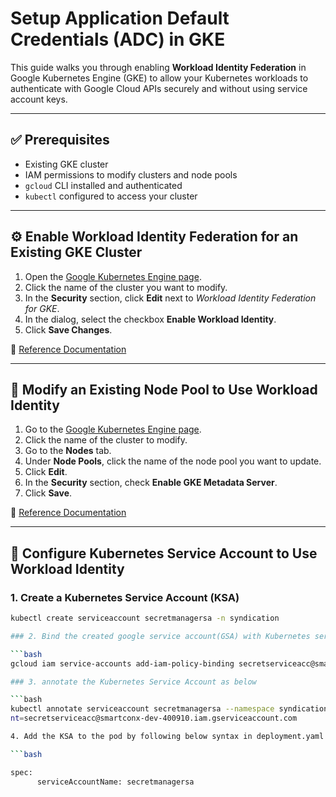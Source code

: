# Setup Application Default Credentials (ADC) in GKE

This guide walks you through enabling **Workload Identity Federation** in Google Kubernetes Engine (GKE) to allow your Kubernetes workloads to authenticate with Google Cloud APIs securely and without using service account keys.

---

## ✅ Prerequisites

- Existing GKE cluster
- IAM permissions to modify clusters and node pools
- `gcloud` CLI installed and authenticated
- `kubectl` configured to access your cluster

---

## ⚙️ Enable Workload Identity Federation for an Existing GKE Cluster

1. Open the [Google Kubernetes Engine page](https://console.cloud.google.com/kubernetes/list).
2. Click the name of the cluster you want to modify.
3. In the **Security** section, click **Edit** next to _Workload Identity Federation for GKE_.
4. In the dialog, select the checkbox **Enable Workload Identity**.
5. Click **Save Changes**.

📖 [Reference Documentation](https://cloud.google.com/kubernetes-engine/docs/how-to/workload-identity?cloudshell=true#console_1)

---

## 🔁 Modify an Existing Node Pool to Use Workload Identity

1. Go to the [Google Kubernetes Engine page](https://console.cloud.google.com/kubernetes/list).
2. Click the name of the cluster to modify.
3. Go to the **Nodes** tab.
4. Under **Node Pools**, click the name of the node pool you want to update.
5. Click **Edit**.
6. In the **Security** section, check **Enable GKE Metadata Server**.
7. Click **Save**.

📖 [Reference Documentation](https://cloud.google.com/kubernetes-engine/docs/how-to/workload-identity?cloudshell=true#console_1)

---

## 🔐 Configure Kubernetes Service Account to Use Workload Identity

### 1. Create a Kubernetes Service Account (KSA)

```bash
kubectl create serviceaccount secretmanagersa -n syndication

### 2. Bind the created google service account(GSA) with Kubernetes service account(KSA) 

```bash
gcloud iam service-accounts add-iam-policy-binding secretserviceacc@smartconx-dev-400910.iam.gserviceaccount.com --role roles/iam.workloadIdentityUser --member "serviceAccount:smartconx-dev-400910.svc.id.goog[syndication/secretmanagersa]" 

### 3. annotate the Kubernetes Service Account as below 

```bash
kubectl annotate serviceaccount secretmanagersa --namespace syndication iam.gke.io/gcp-service-accou
nt=secretserviceacc@smartconx-dev-400910.iam.gserviceaccount.com

4. Add the KSA to the pod by following below syntax in deployment.yaml file

```bash

spec:
      serviceAccountName: secretmanagersa
